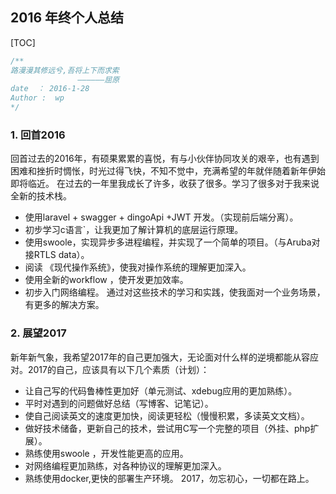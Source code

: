 ## 2016 年终个人总结
[TOC]
```php
/**
路漫漫其修远兮,吾将上下而求索
               ——————屈原
date  ： 2016-1-28
Author :  wp
*/
```
### 1. 回首2016
回首过去的2016年，有硕果累累的喜悦，有与小伙伴协同攻关的艰辛，也有遇到困难和挫折时惆怅，时光过得飞快，不知不觉中，充满希望的年就伴随着新年伊始即将临近。
在过去的一年里我成长了许多，收获了很多。学习了很多对于我来说全新的技术栈。
- 使用laravel + swagger + dingoApi +JWT 开发。（实现前后端分离）。
- 初步学习c语言`，让我更加了解计算机的底层运行原理。
- 使用swoole，实现异步多进程编程，并实现了一个简单的项目。（与Aruba对接RTLS data）。
- 阅读 《现代操作系统》，使我对操作系统的理解更加深入。
- 使用全新的workflow ，使开发更加效率。
- 初步入门网络编程。
通过对这些技术的学习和实践，使我面对一个业务场景，有更多的解决方案。
### 2. 展望2017
新年新气象，我希望2017年的自己更加强大，无论面对什么样的逆境都能从容应对。2017的自己，应该具有以下几个素质（计划）：
- 让自己写的代码鲁棒性更加好（单元测试、xdebug应用的更加熟练）。
- 平时对遇到的问题做好总结（写博客、记笔记）。
- 使自己阅读英文的速度更加快，阅读更轻松（慢慢积累，多读英文文档）。
- 做好技术储备，更新自己的技术，尝试用C写一个完整的项目（外挂、php扩展）。
- 熟练使用swoole ，开发性能更高的应用。
- 对网络编程更加熟练，对各种协议的理解更加深入。
- 熟练使用docker,更快的部署生产环境。
2017，勿忘初心，一切都在路上。